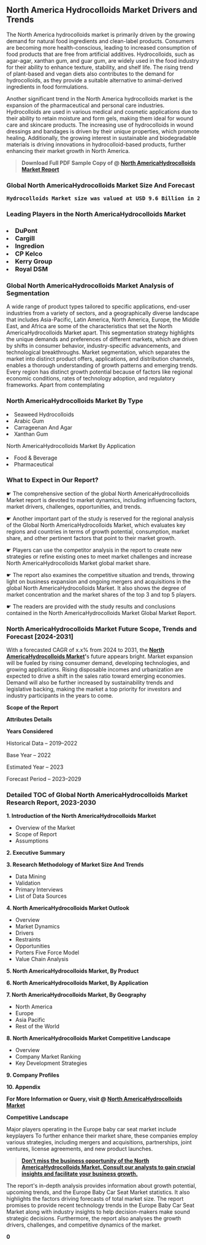 <p><h2>North America Hydrocolloids Market Drivers and Trends</h2><p>The North America hydrocolloids market is primarily driven by the growing demand for natural food ingredients and clean-label products. Consumers are becoming more health-conscious, leading to increased consumption of food products that are free from artificial additives. Hydrocolloids, such as agar-agar, xanthan gum, and guar gum, are widely used in the food industry for their ability to enhance texture, stability, and shelf life. The rising trend of plant-based and vegan diets also contributes to the demand for hydrocolloids, as they provide a suitable alternative to animal-derived ingredients in food formulations.</p><p>Another significant trend in the North America hydrocolloids market is the expansion of the pharmaceutical and personal care industries. Hydrocolloids are used in various medical and cosmetic applications due to their ability to retain moisture and form gels, making them ideal for wound care and skincare products. The increasing use of hydrocolloids in wound dressings and bandages is driven by their unique properties, which promote healing. Additionally, the growing interest in sustainable and biodegradable materials is driving innovations in hydrocolloid-based products, further enhancing their market growth in North America.</p></p><blockquote id="" class=""><strong>Download Full PDF Sample Copy of @&nbsp;<a href="https://www.verifiedmarketreports.com/download-sample/?rid=31356&utm_source=GitHub-Jan&utm_medium=251" target="_blank">North AmericaHydrocolloids Market Report</a>&nbsp;&nbsp;</strong></blockquote><h3 id="" class=""><strong>Global&nbsp;North AmericaHydrocolloids Market Size And Forecast</strong></h3><pre class="reader-text-block__code-block"><strong>Hydrocolloids Market size was valued at USD 9.6 Billion in 2022 and is projected to reach USD 14.4 Billion by 2030, growing at a CAGR of 5.2% from 2024 to 2030.</strong></pre><h3 id="" class="">Leading Players in the&nbsp;North AmericaHydrocolloids Market</h3><h3 class=""></Li><Li>DuPont</Li><Li> Cargill</Li><Li> Ingredion</Li><Li> CP Kelco</Li><Li> Kerry Group</Li><Li> Royal DSM</h3><h3 id="" class="">Global&nbsp;North AmericaHydrocolloids Market Analysis of Segmentation</h3><p id="" class="">A wide range of product types tailored to specific applications, end-user industries from a variety of sectors, and a geographically diverse landscape that includes Asia-Pacific, Latin America, North America, Europe, the Middle East, and Africa are some of the characteristics that set the North AmericaHydrocolloids Market apart. This segmentation strategy highlights the unique demands and preferences of different markets, which are driven by shifts in consumer behavior, industry-specific advancements, and technological breakthroughs. Market segmentation, which separates the market into distinct product offers, applications, and distribution channels, enables a thorough understanding of growth patterns and emerging trends. Every region has distinct growth potential because of factors like regional economic conditions, rates of technology adoption, and regulatory frameworks. Apart from contemplating</p><h3 id="" class="">North AmericaHydrocolloids Market&nbsp;By Type</h3><p></Li><Li>Seaweed Hydrocolloids</Li><Li> Arabic Gum</Li><Li> Carrageenan And Agar</Li><Li> Xanthan Gum</p><div class="" data-test-id=""><p>North AmericaHydrocolloids Market&nbsp;By Application</p></div><p class=""></Li><Li>Food & Beverage</Li><Li> Pharmaceutical</p><div class="" data-test-id=""><h3><span class="">What to Expect in Our Report?</span></h3></div><div class="" data-test-id=""><p><span class="">☛ The comprehensive section of the global North AmericaHydrocolloids Market report is devoted to market dynamics, including influencing factors, market drivers, challenges, opportunities, and trends.</span></p></div><div class="" data-test-id=""><p><span class="">☛ Another important part of the study is reserved for the regional analysis of the Global North AmericaHydrocolloids Market, which evaluates key regions and countries in terms of growth potential, consumption, market share, and other pertinent factors that point to their market growth.</span></p></div><div class="" data-test-id=""><p><span class="">☛ Players can use the competitor analysis in the report to create new strategies or refine existing ones to meet market challenges and increase North AmericaHydrocolloids Market global market share.</span></p></div><div class="" data-test-id=""><p><span class="">☛ The report also examines the competitive situation and trends, throwing light on business expansion and ongoing mergers and acquisitions in the global North AmericaHydrocolloids Market. It also shows the degree of market concentration and the market shares of the top 3 and top 5 players.</span></p></div><div class="" data-test-id=""><p><span class="">☛ The readers are provided with the study results and conclusions contained in the North AmericaHydrocolloids Market Global Market Report.</span></p></div><div class="" data-test-id=""><h3><span class="">North AmericaHydrocolloids Market Future Scope, Trends and Forecast [2024-2031]</span></h3></div><div class="" data-test-id=""><p><span class="">With a forecasted CAGR of x.x% from 2024 to 2031, the <strong><a href="https://www.verifiedmarketreports.com/download-sample/?rid=31356&utm_source=GitHub-Jan&utm_medium=251" target="_blank">North AmericaHydrocolloids Market</a>'</strong>s future appears bright. Market expansion will be fueled by rising consumer demand, developing technologies, and growing applications. Rising disposable incomes and urbanization are expected to drive a shift in the sales ratio toward emerging economies. Demand will also be further increased by sustainability trends and legislative backing, making the market a top priority for investors and industry participants in the years to come.</span></p><p id="ember66" class="ember-view reader-text-block__paragraph"><strong>Scope of the Report</strong></p><p id="ember67" class="ember-view reader-text-block__paragraph"><strong>Attributes Details</strong></p><p id="ember68" class="ember-view reader-text-block__paragraph"><strong>Years Considered</strong></p><p id="ember69" class="ember-view reader-text-block__paragraph">Historical Data &ndash; 2019&ndash;2022</p><p id="ember70" class="ember-view reader-text-block__paragraph">Base Year &ndash; 2022</p><p id="ember71" class="ember-view reader-text-block__paragraph">Estimated Year &ndash; 2023</p><p id="ember72" class="ember-view reader-text-block__paragraph">Forecast Period &ndash; 2023&ndash;2029</p></div><h3 id="" class="">Detailed TOC of Global North AmericaHydrocolloids Market Research Report, 2023-2030</h3><p id="" class=""><strong>1. Introduction of the North AmericaHydrocolloids Market</strong></p><ul><li>Overview of the Market</li><li>Scope of Report</li><li>Assumptions</li></ul><p id="" class=""><strong>2. Executive Summary</strong></p><p id="" class=""><strong>3. Research Methodology of Market Size And Trends</strong></p><ul><li>Data Mining</li><li>Validation</li><li>Primary Interviews</li><li>List of Data Sources</li></ul><p id="" class=""><strong>4. North AmericaHydrocolloids Market Outlook</strong></p><ul><li>Overview</li><li>Market Dynamics</li><li>Drivers</li><li>Restraints</li><li>Opportunities</li><li>Porters Five Force Model</li><li>Value Chain Analysis</li></ul><p id="" class=""><strong>5. North AmericaHydrocolloids Market, By Product</strong></p><p id="" class=""><strong>6. North AmericaHydrocolloids Market, By Application</strong></p><p id="" class=""><strong>7. North AmericaHydrocolloids Market, By Geography</strong></p><ul><li>North America</li><li>Europe</li><li>Asia Pacific</li><li>Rest of the World</li></ul><p id="" class=""><strong>8. North AmericaHydrocolloids Market Competitive Landscape</strong></p><ul><li>Overview</li><li>Company Market Ranking</li><li>Key Development Strategies</li></ul><p id="" class=""><strong>9. Company Profiles</strong></p><p id="" class=""><strong>10. Appendix</strong></p><p><strong>For More Information or Query, visit&nbsp;@ <a href="https://www.verifiedmarketreports.com/product/global-hydrocolloids-market-size-and-forecast-to-2025/" target="_blank">North AmericaHydrocolloids Market</a></strong></p><p id="ember61" class="ember-view reader-text-block__paragraph"><strong>Competitive Landscape</strong></p><p id="ember62" class="ember-view reader-text-block__paragraph">Major players operating in the Europe baby car seat market include keyplayers To further enhance their market share, these companies employ various strategies, including mergers and acquisitions, partnerships, joint ventures, license agreements, and new product launches.</p><blockquote id="ember63" class="ember-view reader-text-block__blockquote"><strong><a href="https://www.verifiedmarketreports.com/download-sample/?rid=31356&utm_source=GitHub-Jan&utm_medium=251" target="_blank">Don&rsquo;t miss the business opportunity of the North AmericaHydrocolloids Market. Consult our analysts to gain crucial insights and facilitate your business growth.</a></strong></blockquote><p id="ember64" class="ember-view reader-text-block__paragraph">The report's in-depth analysis provides information about growth potential, upcoming trends, and the Europe Baby Car Seat Market statistics. It also highlights the factors driving forecasts of total market size. The report promises to provide recent technology trends in the Europe Baby Car Seat Market along with industry insights to help decision-makers make sound strategic decisions. Furthermore, the report also analyses the growth drivers, challenges, and competitive dynamics of the market.</p><p class="ember-view reader-text-block__paragraph"><strong>0</strong></p>
